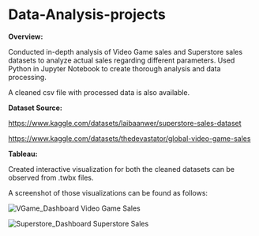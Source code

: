 # Data-Analysis-projects

**Overview:**

Conducted in-depth analysis of Video Game sales and Superstore sales datasets to analyze actual sales regarding different parameters.
Used Python in Jupyter Notebook to create thorough analysis and data processing.

A cleaned csv file with processed data is also available.

**Dataset Source:**

https://www.kaggle.com/datasets/laibaanwer/superstore-sales-dataset

https://www.kaggle.com/datasets/thedevastator/global-video-game-sales

**Tableau:**

Created interactive visualization for both the cleaned datasets can be observed from .twbx files. 

A screenshot of those visualizations can be found as follows:


![VGame_Dashboard](https://github.com/DeepSanghvi/Data-Analysis-projects/assets/49224651/f41de356-17c3-4d73-931b-743dd8a5ef78)
                                                            Video Game Sales

![Superstore_Dashboard](https://github.com/DeepSanghvi/Data-Analysis-projects/assets/49224651/84a3ac76-8bf5-4b41-832b-776767c808c3)
                                                            Superstore Sales
